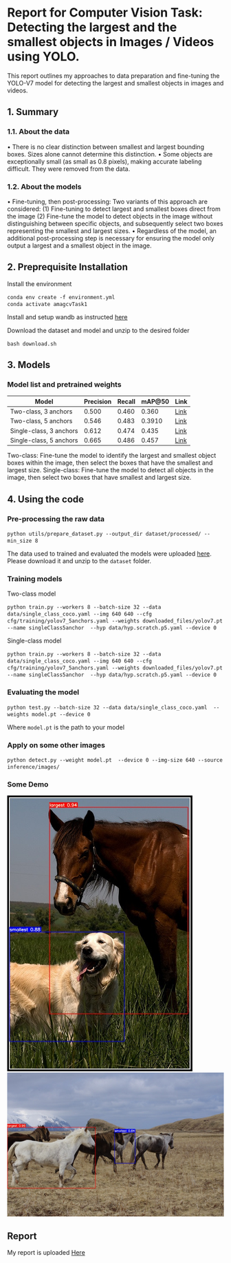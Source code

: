 # Report for Computer Vision Task: Detecting the largest and the smallest objects in Images / Videos using YOLO.
This report outlines my approaches to data preparation and fine-tuning the YOLO-V7 model for detecting the largest and smallest objects in images and videos.

## 1. Summary
### 1.1. About the data
• There is no clear distinction between smallest and largest bounding boxes. Sizes alone cannot determine this distinction.
• Some objects are exceptionally small (as small as 0.8 pixels), making accurate labeling difficult. They were removed from the data. 
### 1.2. About the models
• Fine-tuning, then post-processing: Two variants of this approach are considered: (1) Fine-tuning to detect largest and smallest boxes direct from the image (2) Fine-tune the model to detect objects in the image without distinguishing between specific objects, and subsequently select two boxes representing the smallest and largest sizes.
• Regardless of the model, an additional post-processing step is necessary for ensuring the model only output a largest and a smallest object in the image. 
## 2. Preprequisite Installation
Install the environment
```
conda env create -f environment.yml
conda activate amagcvTask1
```
Install and setup wandb as instructed [here](https://docs.wandb.ai/quickstart)

Download the dataset and model and unzip to the desired folder
```
bash download.sh 
```
## 3. Models
### Model list and pretrained weights

Model | Precision | Recall | mAP@50 | Link
--- | --- | --- | --- | ---
Two-class, 3 anchors | 0.500 | 0.460 | 0.360 | [Link](https://drive.google.com/file/d/1H0wpSU3D8OTylmewas5tS9ysxVD9X5C7/view?usp=drive_link)
Two-class, 5 anchors | 0.546 | 0.483 | 0.3910 | [Link](https://drive.google.com/file/d/1ATLpKHtDHkf3Tr693UfTNrL7Of_oNRyQ/view?usp=drive_link)
Single-class, 3 anchors | 0.612 | 0.474 | 0.435 | [Link](https://drive.google.com/file/d/1cDrzFMmPECClK9h9KC8zYLlfATJbq_fL/view?usp=drive_link)
Single-class, 5 anchors | 0.665 | 0.486 | 0.457 | [Link](https://drive.google.com/file/d/1aGPCqJ6ipOXa6RDXfrD-JMugpI1V38hb/view?usp=drive_link)

Two-class: Fine-tune the model to identify the largest and smallest object boxes within the image, then select the boxes that have the smallest and largest size.
Single-class: Fine-tune the model to detect all objects in the image, then select two boxes that have smallest and largest size.
## 4. Using the code
### Pre-processing the raw  data
```
python utils/prepare_dataset.py --output_dir dataset/processed/ --min_size 8
```

The data used to trained and evaluated the models were uploaded [here](https://drive.google.com/file/d/1f-yonKKwXrHFc5elUprzIwR6TDh5En2m/view?usp=drive_link). Please download it and unzip to the `dataset` folder.

### Training models
Two-class model
```
python train.py --workers 8 --batch-size 32 --data data/single_class_coco.yaml --img 640 640 --cfg cfg/training/yolov7_5anchors.yaml --weights downloaded_files/yolov7.pt  --name singleClass5anchor  --hyp data/hyp.scratch.p5.yaml --device 0
```

Single-class model
```
python train.py --workers 8 --batch-size 32 --data data/single_class_coco.yaml --img 640 640 --cfg cfg/training/yolov7_5anchors.yaml --weights downloaded_files/yolov7.pt  --name singleClass5anchor  --hyp data/hyp.scratch.p5.yaml --device 0
```
### Evaluating the model
```
python test.py --batch-size 32 --data data/single_class_coco.yaml  --weights model.pt --device 0
```
Where `model.pt` is the path to your model
### Apply on some other images
```
python detect.py --weight model.pt  --device 0 --img-size 640 --source inference/images/
```
### Some Demo
![Single-class, 5 anchors](/public/singleclass.jpg)
![Single-class, 5 anchors](/public/singleclass1.jpg)

## Report
My report is uploaded [Here](https://drive.google.com/file/d/1oup1Vg27Hom9GQ_5CPw2LniBchlQpieq/view?usp=sharing)


